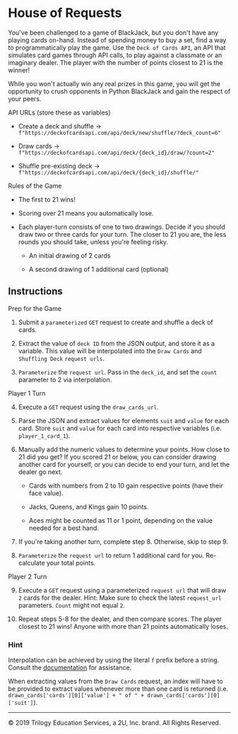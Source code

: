 # House of Requests

You've been challenged to a game of BlackJack, but you don't have any playing cards on-hand. Instead of spending money to buy a set, find a way to programmatically play the game. Use the `Deck of Cards API`, an API that simulates card games through API calls, to play against a classmate or an imaginary dealer. The player with the number of points closest to 21 is the winner!

While you won't actually win any real prizes in this game, you will get the opportunity to crush opponents in Python BlackJack and gain the respect of your peers.

API URLs (store these as variables)

* Create a deck and shuffle -> `f"https://deckofcardsapi.com/api/deck/new/shuffle/?deck_count=6" `

* Draw cards -> `f"https://deckofcardsapi.com/api/deck/{deck_id}/draw/?count=2"`

* Shuffle pre-existing deck -> `f"https://deckofcardsapi.com/api/deck/{deck_id}/shuffle/"`

Rules of the Game

* The first to 21 wins!

* Scoring over 21 means you automatically lose.

* Each player-turn consists of one to two drawings. Decide if you should draw two or three cards for your turn. The closer to 21 you are, the less rounds you should take, unless you're feeling risky.

  * An initial drawing of 2 cards

  * A second drawing of 1 additional card (optional)

## Instructions

Prep for the Game

1. Submit a `parameterized` `GET` request to create and shuffle a deck of cards.

2. Extract the value of `deck ID` from the JSON output, and store it as a variable. This value will be interpolated into the `Draw Cards` and `Shuffling Deck` `request urls`.

3. `Parameterize` the `request url`. Pass in the `deck_id`, and set the `count` parameter to 2 via interpolation.

Player 1 Turn

4. Execute a `GET` request using the `draw_cards_url`.

5. Parse the JSON and extract values for elements `suit` and `value` for each card. Store `suit` and `value` for each card into respective variables (i.e. `player_1_card_1`).

6. Manually add the numeric values to determine your points. How close to 21 did you get? If you scored 21 or below, you can consider drawing another card for yourself, or you can decide to end your turn, and let the dealer go next.

    * Cards with numbers from 2 to 10 gain respective points (have their face value).

    * Jacks, Queens, and Kings gain 10 points.

    * Aces might be counted as 11 or 1 point, depending on the value needed for a best hand.

7. If you're taking another turn, complete step 8. Otherwise, skip to step 9.

8. `Parameterize` the `request url` to return 1 additional card for you. Re-calculate your total points.

Player 2 Turn

9. Execute a `GET` request using a parameterized `request url` that will draw `2` cards for the dealer. Hint: Make sure to check the latest `request_url` parameters. `Count` might not equal `2`.

10. Repeat steps 5-8 for the dealer, and then compare scores. The player closest to 21 wins! Anyone with more than 21 points automatically loses.

### Hint

Interpolation can be achieved by using the literal `f` prefix before a string. Consult the [documentation](https://www.programiz.com/python-programming/string-interpolation) for assistance.

When extracting values from the `Draw Cards` request, an index will have to be provided to extract values whenever more than one card is returned (i.e. `drawn_cards['cards'][0]['value'] + " of " + drawn_cards['cards'][0]['suit']`).

---

© 2019 Trilogy Education Services, a 2U, Inc. brand. All Rights Reserved.
